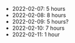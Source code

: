 - 2022-02-07: 5 hours
- 2022-02-08: 8 hours
- 2022-02-09: 5 hours?
- 2022-02-10: 7 hours
- 2022-02-11: 1 hour